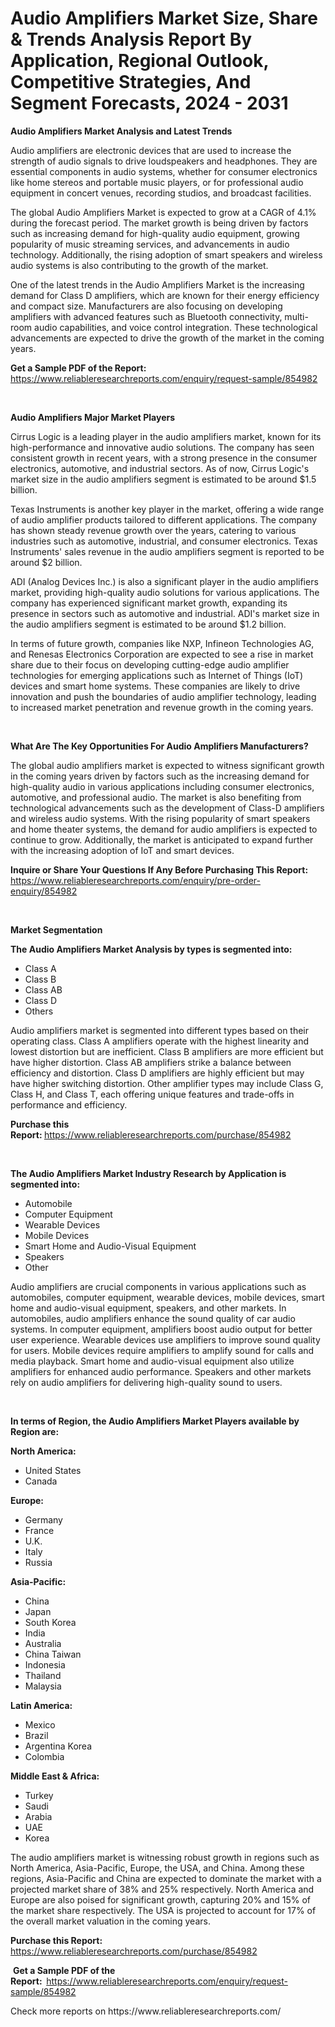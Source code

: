 <p><h1>Audio Amplifiers Market Size, Share & Trends Analysis Report By Application, Regional Outlook, Competitive Strategies, And Segment Forecasts, 2024 - 2031</h1></p><p><strong>Audio Amplifiers Market Analysis and Latest Trends</strong></p>
<p><p>Audio amplifiers are electronic devices that are used to increase the strength of audio signals to drive loudspeakers and headphones. They are essential components in audio systems, whether for consumer electronics like home stereos and portable music players, or for professional audio equipment in concert venues, recording studios, and broadcast facilities.</p><p>The global Audio Amplifiers Market is expected to grow at a CAGR of 4.1% during the forecast period. The market growth is being driven by factors such as increasing demand for high-quality audio equipment, growing popularity of music streaming services, and advancements in audio technology. Additionally, the rising adoption of smart speakers and wireless audio systems is also contributing to the growth of the market.</p><p>One of the latest trends in the Audio Amplifiers Market is the increasing demand for Class D amplifiers, which are known for their energy efficiency and compact size. Manufacturers are also focusing on developing amplifiers with advanced features such as Bluetooth connectivity, multi-room audio capabilities, and voice control integration. These technological advancements are expected to drive the growth of the market in the coming years.</p></p>
<p><strong>Get a Sample PDF of the Report:&nbsp;</strong> <a href="https://www.reliableresearchreports.com/enquiry/request-sample/854982">https://www.reliableresearchreports.com/enquiry/request-sample/854982</a></p>
<p>&nbsp;</p>
<p><strong>Audio Amplifiers Major Market Players</strong></p>
<p><p>Cirrus Logic is a leading player in the audio amplifiers market, known for its high-performance and innovative audio solutions. The company has seen consistent growth in recent years, with a strong presence in the consumer electronics, automotive, and industrial sectors. As of now, Cirrus Logic's market size in the audio amplifiers segment is estimated to be around $1.5 billion.</p><p>Texas Instruments is another key player in the market, offering a wide range of audio amplifier products tailored to different applications. The company has shown steady revenue growth over the years, catering to various industries such as automotive, industrial, and consumer electronics. Texas Instruments' sales revenue in the audio amplifiers segment is reported to be around $2 billion.</p><p>ADI (Analog Devices Inc.) is also a significant player in the audio amplifiers market, providing high-quality audio solutions for various applications. The company has experienced significant market growth, expanding its presence in sectors such as automotive and industrial. ADI's market size in the audio amplifiers segment is estimated to be around $1.2 billion.</p><p>In terms of future growth, companies like NXP, Infineon Technologies AG, and Renesas Electronics Corporation are expected to see a rise in market share due to their focus on developing cutting-edge audio amplifier technologies for emerging applications such as Internet of Things (IoT) devices and smart home systems. These companies are likely to drive innovation and push the boundaries of audio amplifier technology, leading to increased market penetration and revenue growth in the coming years.</p></p>
<p>&nbsp;</p>
<p><strong>What Are The Key Opportunities For Audio Amplifiers Manufacturers?</strong></p>
<p><p>The global audio amplifiers market is expected to witness significant growth in the coming years driven by factors such as the increasing demand for high-quality audio in various applications including consumer electronics, automotive, and professional audio. The market is also benefiting from technological advancements such as the development of Class-D amplifiers and wireless audio systems. With the rising popularity of smart speakers and home theater systems, the demand for audio amplifiers is expected to continue to grow. Additionally, the market is anticipated to expand further with the increasing adoption of IoT and smart devices.</p></p>
<p><strong>Inquire or Share Your Questions If Any Before Purchasing This Report:</strong> <a href="https://www.reliableresearchreports.com/enquiry/pre-order-enquiry/854982">https://www.reliableresearchreports.com/enquiry/pre-order-enquiry/854982</a></p>
<p>&nbsp;</p>
<p><strong>Market Segmentation</strong></p>
<p><strong>The Audio Amplifiers Market Analysis by types is segmented into:</strong></p>
<p><ul><li>Class A</li><li>Class B</li><li>Class AB</li><li>Class D</li><li>Others</li></ul></p>
<p><p>Audio amplifiers market is segmented into different types based on their operating class. Class A amplifiers operate with the highest linearity and lowest distortion but are inefficient. Class B amplifiers are more efficient but have higher distortion. Class AB amplifiers strike a balance between efficiency and distortion. Class D amplifiers are highly efficient but may have higher switching distortion. Other amplifier types may include Class G, Class H, and Class T, each offering unique features and trade-offs in performance and efficiency.</p></p>
<p><strong>Purchase this Report:&nbsp;</strong><a href="https://www.reliableresearchreports.com/purchase/854982">https://www.reliableresearchreports.com/purchase/854982</a></p>
<p>&nbsp;</p>
<p><strong>The Audio Amplifiers Market Industry Research by Application is segmented into:</strong></p>
<p><ul><li>Automobile</li><li>Computer Equipment</li><li>Wearable Devices</li><li>Mobile Devices</li><li>Smart Home and Audio-Visual Equipment</li><li>Speakers</li><li>Other</li></ul></p>
<p><p>Audio amplifiers are crucial components in various applications such as automobiles, computer equipment, wearable devices, mobile devices, smart home and audio-visual equipment, speakers, and other markets. In automobiles, audio amplifiers enhance the sound quality of car audio systems. In computer equipment, amplifiers boost audio output for better user experience. Wearable devices use amplifiers to improve sound quality for users. Mobile devices require amplifiers to amplify sound for calls and media playback. Smart home and audio-visual equipment also utilize amplifiers for enhanced audio performance. Speakers and other markets rely on audio amplifiers for delivering high-quality sound to users.</p></p>
<p>&nbsp;</p>
<p><strong>In terms of Region, the Audio Amplifiers Market Players available by Region are:</strong></p>
<p>
    <p> <strong> North America: </strong>
        <ul>
            <li>United States</li>
            <li>Canada</li>
        </ul>
        </p> 
    <p> <strong> Europe: </strong>
        <ul>
            <li>Germany</li>
            <li>France</li>
            <li>U.K.</li>
            <li>Italy</li>
            <li>Russia</li>
        </ul>
        </p> 
    <p> <strong> Asia-Pacific: </strong>
        <ul>
            <li>China</li>
            <li>Japan</li>
            <li>South Korea</li>
            <li>India</li>
            <li>Australia</li>
            <li>China Taiwan</li>
            <li>Indonesia</li>
            <li>Thailand</li>
            <li>Malaysia</li>
        </ul>
        </p> 
    <p> <strong> Latin America: </strong>
        <ul>
            <li>Mexico</li>
            <li>Brazil</li>
            <li>Argentina Korea</li>
            <li>Colombia</li>
        </ul>
        </p> 
    <p> <strong> Middle East & Africa: </strong>
        <ul>
            <li>Turkey</li>
            <li>Saudi</li>
            <li>Arabia</li>
            <li>UAE</li>
            <li>Korea</li>
        </ul>
    </p>
    </p>
<p><p>The audio amplifiers market is witnessing robust growth in regions such as North America, Asia-Pacific, Europe, the USA, and China. Among these regions, Asia-Pacific and China are expected to dominate the market with a projected market share of 38% and 25% respectively. North America and Europe are also poised for significant growth, capturing 20% and 15% of the market share respectively. The USA is projected to account for 17% of the overall market valuation in the coming years.</p></p>
<p><strong>Purchase this Report: </strong><a href="https://www.reliableresearchreports.com/purchase/854982">https://www.reliableresearchreports.com/purchase/854982</a></p>
<p>&nbsp;<strong>Get a Sample PDF of the Report:&nbsp;&nbsp;</strong><a href="https://www.reliableresearchreports.com/enquiry/request-sample/854982">https://www.reliableresearchreports.com/enquiry/request-sample/854982</a></p>
<p><strong></strong></p>
<p>Check more reports on https://www.reliableresearchreports.com/</p>
